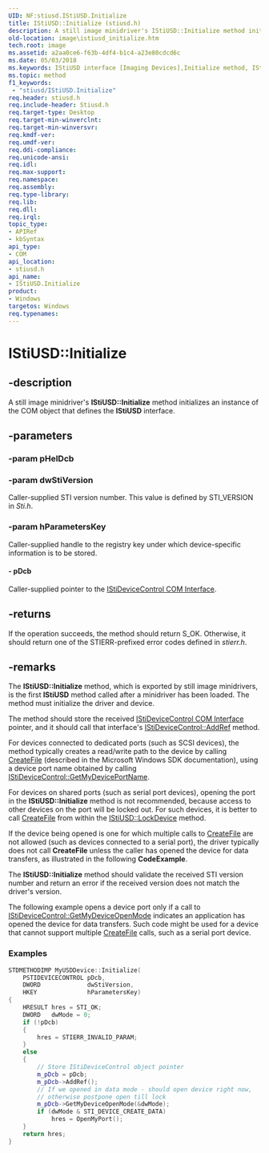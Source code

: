 ```yaml
---
UID: NF:stiusd.IStiUSD.Initialize
title: IStiUSD::Initialize (stiusd.h)
description: A still image minidriver's IStiUSD::Initialize method initializes an instance of the COM object that defines the IStiUSD interface.
old-location: image\istiusd_initialize.htm
tech.root: image
ms.assetid: a2aa0ce6-f63b-4df4-b1c4-a23e80cdcd6c
ms.date: 05/03/2018
ms.keywords: IStiUSD interface [Imaging Devices],Initialize method, IStiUSD.Initialize, IStiUSD::Initialize, Initialize, Initialize method [Imaging Devices], Initialize method [Imaging Devices],IStiUSD interface, image.istiusd_initialize, stifnc_b587b574-dd44-47a2-9d04-78e34733a456.xml, stiusd/IStiUSD::Initialize
ms.topic: method
f1_keywords:
 - "stiusd/IStiUSD.Initialize"
req.header: stiusd.h
req.include-header: Stiusd.h
req.target-type: Desktop
req.target-min-winverclnt: 
req.target-min-winversvr: 
req.kmdf-ver: 
req.umdf-ver: 
req.ddi-compliance: 
req.unicode-ansi: 
req.idl: 
req.max-support: 
req.namespace: 
req.assembly: 
req.type-library: 
req.lib: 
req.dll: 
req.irql: 
topic_type:
- APIRef
- kbSyntax
api_type:
- COM
api_location:
- stiusd.h
api_name:
- IStiUSD.Initialize
product:
- Windows
targetos: Windows
req.typenames: 
---
```


# IStiUSD::Initialize

## -description

A still image minidriver's **IStiUSD::Initialize** method initializes an instance of the COM object that defines the **IStiUSD** interface.

## -parameters

### -param pHelDcb

### -param dwStiVersion

Caller-supplied STI version number. This value is defined by STI_VERSION in *Sti.h*.

### -param hParametersKey

Caller-supplied handle to the registry key under which device-specific information is to be stored.

#### - pDcb

Caller-supplied pointer to the [IStiDeviceControl COM Interface](https://docs.microsoft.com/windows-hardware/drivers/image/istidevicecontrol-com-interface).

## -returns

If the operation succeeds, the method should return S_OK. Otherwise, it should return one of the STIERR-prefixed error codes defined in *stierr.h*.

## -remarks

The **IStiUSD::Initialize** method, which is exported by still image minidrivers, is the first **IStiUSD** method called after a minidriver has been loaded. The method must initialize the driver and device.

The method should store the received [IStiDeviceControl COM Interface](https://docs.microsoft.com/windows-hardware/drivers/image/istidevicecontrol-com-interface) pointer, and it should call that interface's [IStiDeviceControl::AddRef](https://docs.microsoft.com/windows-hardware/drivers/ddi/stiusd/nf-stiusd-istidevicecontrol-addref) method.

For devices connected to dedicated ports (such as SCSI devices), the method typically creates a read/write path to the device by calling [CreateFile](https://docs.microsoft.com/windows/desktop/api/fileapi/nf-fileapi-createfilea) (described in the Microsoft Windows SDK documentation), using a device port name obtained by calling [IStiDeviceControl::GetMyDevicePortName](https://docs.microsoft.com/windows-hardware/drivers/ddi/stiusd/nf-stiusd-istidevicecontrol-getmydeviceportname).

For devices on shared ports (such as serial port devices), opening the port in the **IStiUSD::Initialize** method is not recommended, because access to other devices on the port will be locked out. For such devices, it is better to call [CreateFile](https://docs.microsoft.com/windows/desktop/api/fileapi/nf-fileapi-createfilea) from within the [IStiUSD::LockDevice](https://docs.microsoft.com/windows-hardware/drivers/ddi/stiusd/nf-stiusd-istiusd-lockdevice) method.

 If the device being opened is one for which multiple calls to [CreateFile](https://docs.microsoft.com/windows/desktop/api/fileapi/nf-fileapi-createfilea) are not allowed (such as devices connected to a serial port), the driver typically does not call **CreateFile** unless the caller has opened the device for data transfers, as illustrated in the following **CodeExample**.

The **IStiUSD::Initialize** method should validate the received STI version number and return an error if the received version does not match the driver's version.

The following example opens a device port only if a call to [IStiDeviceControl::GetMyDeviceOpenMode](https://docs.microsoft.com/windows-hardware/drivers/ddi/stiusd/nf-stiusd-istidevicecontrol-getmydeviceopenmode) indicates an application has opened the device for data transfers. Such code might be used for a device that cannot support multiple [CreateFile](https://docs.microsoft.com/windows/desktop/api/fileapi/nf-fileapi-createfilea) calls, such as a serial port device.

### Examples

```cpp
STDMETHODIMP MyUSDDevice::Initialize(
    PSTIDEVICECONTROL pDcb,
    DWORD             dwStiVersion,
    HKEY              hParametersKey)
{
    HRESULT hres = STI_OK;
    DWORD   dwMode = 0;
    if (!pDcb)
    {
        hres = STIERR_INVALID_PARAM;
    }
    else
    {
        // Store IStiDeviceControl object pointer
        m_pDcb = pDcb;
        m_pDcb->AddRef();
        // If we opened in data mode - should open device right now,
        // otherwise postpone open till lock
        m_pDcb->GetMyDeviceOpenMode(&dwMode);
        if (dwMode & STI_DEVICE_CREATE_DATA)
            hres = OpenMyPort();
    }
    return hres;
}
```
